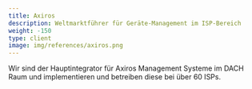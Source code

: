 ```yaml
---
title: Axiros
description: Weltmarktführer für Geräte-Management im ISP-Bereich
weight: -150
type: client
image: img/references/axiros.png
---
```

Wir sind der Hauptintegrator für Axiros Management Systeme im DACH Raum und implementieren und betreiben diese bei über 60 ISPs.
